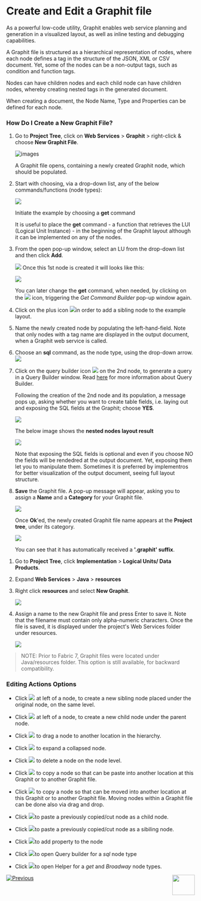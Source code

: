 # Create and Edit a Graphit file

As a powerful low-code utility, Graphit enables web service planning and generation in a visualized layout, as well as inline testing and debugging capabilities.

A Graphit file is structured as a hierarchical representation of nodes, where each node defines a tag in the structure of the JSON, XML or CSV document. Yet, some of the nodes can be a non-output tags, such as condition and function tags.

Nodes can have children nodes and each child node can have children nodes, whereby creating nested tags in the generated document. 

When creating a document, the Node Name, Type and Properties can be defined for each node. 

### How Do I Create a New Graphit File?

<studio>

1. Go to **Project Tree**, click on **Web Services** > **Graphit** > right-click & choose **New Graphit File**. 

    ![images](images/new_graphit_file_studio_bigger.png)

    A Graphit file opens, containing a newly created Graphit node, which should be populated.

2. Start with choosing, via a drop-down list, any of the below commands/functions (node types): 

    ![](images/commands_functions_node_types.png)

    Initiate the example by choosing a **get** command

    It is useful to place the **get** command - a function that retrieves the LUI (Logical Unit Instance) - in the beginning of the Graphit layout although it can be implemented on any of the nodes. 

3. From the open pop-up window, select an LU from the drop-down list and then click **Add**.

     ![](images/get_command_builder_add_bigger.png)
    Once this 1st node is created it will looks like this:

    ![](images/first_graphit_node.png)
    
    You can later change the **get** command, when needed, by clicking on the ![](images/selection.png) icon, triggering the *Get Command Builder* pop-up window again.


4. Click on the plus icon ![](images/add_sibling.png)in order to add a sibling node to the example layout.

5. Name the newly created node by populating the left-hand-field.
    Note that only nodes with a tag name are displayed in the output document, when a Graphit web service is called.

6. Choose an **sql** command, as the node type, using the drop-down arrow. ![](images/populate_second_node.png)

7. Click on the query builder icon ![](images/db-icon.png) on the 2nd node, to generate a query in a Query Builder window.
    Read [here](https://support.k2view.com/Academy/articles/11_query_builder/01_query_builder_overview.html) for more information about Query Builder.

    Following the creation of the 2nd node and its population, a message pops up, asking whether you want to create table fields, i.e. laying out and exposing the SQL fields at the Graphit; choose **YES**.

    ![](images/create_table_fields_message.png)

    

    The below image shows the **nested nodes layout result** 

    ![](images/new_graphit_example.png)

    Note that exposing the SQL fields is optional and even if you choose NO the fields will be rendedred at the output document. Yet, exposing them let you to manipulate them. Sometimes it is preferred by implementros for better visualization of the output document, seeing full layout structure.

8. **Save** the Graphit file. A pop-up message will appear, asking you to assign a **Name** and a **Category** for your Graphit file.

    ![](images/new_item_name_and_category.png)

    Once **Ok**'ed, the newly created Graphit file name appears at the **Project tree**, under its category.

    ![](images/project_tree_incl_graphit_file_name.png)

    You can see that it has automatically received a **'.graphit' suffix**.

</studio>

<web>

1. Go to **Project Tree**, click **Implementation** > **Logical Units/ Data Products**.
2. Expand **Web Services** > **Java** > **resources**
3. Right click **resources** and select **New Graphit**. 

    ![](images/01_new_graphit_file_web.png)

4. Assign a name to the new Graphit file and press Enter to save it. Note that the filename must contain only alpha-numeric characters. Once the file is saved, it is displayed under the project's Web Services folder under resources.

    ![](images/02_graphit_resource_file_web.png)

</web>

> NOTE: Prior to  Fabric 7, Graphit files were located under Java/resources folder. This option is still available, for backward compatibility.



### Editing Actions Options

- Click <img src="images/add_sibling.png"></img> at left of a node, to create a new sibling node placed under the original node, on the same level.

- Click <img src="images/add-child.png"></img> at left of a node, to create a new child node under the parent node.
- Click <img src="images/drag-icon.png" ></img> to drag a node to another location in the hierarchy. 
- Click  <img src="images/drag-open-icon.png" > to expand a collapsed node.
- Click <img src="images/delete_node.png" ></img> to delete a node on the node level.  
- Click <img src="images/copy.png" ></img> to copy a node so that can be paste into another location at this Graphit or to another Graphit file. 
- Click <img src="images/cut.png"></img> to copy a node so that can be moved into another location at this Graphit or to another Graphit file.  Moving nodes within a Graphit file can be done also via drag and drop.
- Click <img src="images/paste_child.png" >to paste a previously copied/cut node as a child node.
- Click <img src="images/paste_sibling.png" >to paste a previously copied/cut node as a sibiling node.
- Click <img src="images/plus-icon.png" >to add property to the node
- Click <img src="images/db-icon.png" >to open Query builder for a *sql* node type
- Click <img src="images/selection.png" >to open Helper for a *get* and *Broadway* node types.



[![Previous](/articles/images/Previous.png)](/articles/15_web_services_and_graphit/17_Graphit/01_graphit_overview.md)[<img align="right" width="60" height="54" src="/articles/images/Next.png">](/articles/15_web_services_and_graphit/17_Graphit/03_graphit_node_types.md)

